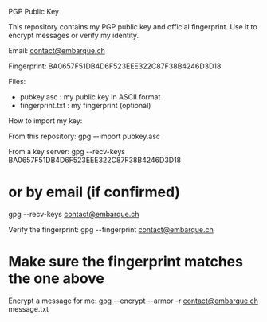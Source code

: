 PGP Public Key

This repository contains my PGP public key and official fingerprint.
Use it to encrypt messages or verify my identity.

Email:
contact@embarque.ch

Fingerprint:
BA0657F51DB4D6F523EEE322C87F38B4246D3D18

Files:
- pubkey.asc : my public key in ASCII format
- fingerprint.txt : my fingerprint (optional)

How to import my key:

From this repository:
gpg --import pubkey.asc

From a key server:
gpg --recv-keys BA0657F51DB4D6F523EEE322C87F38B4246D3D18
# or by email (if confirmed)
gpg --recv-keys contact@embarque.ch

Verify the fingerprint:
gpg --fingerprint contact@embarque.ch
# Make sure the fingerprint matches the one above

Encrypt a message for me:
gpg --encrypt --armor -r contact@embarque.ch message.txt

